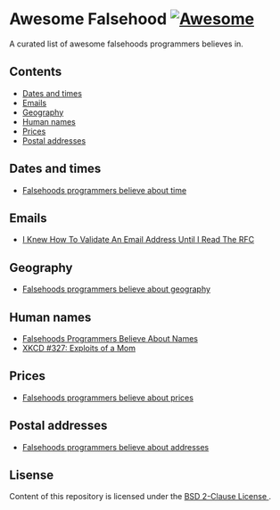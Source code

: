 # Awesome Falsehood [![Awesome](https://cdn.rawgit.com/sindresorhus/awesome/d7305f38d29fed78fa85652e3a63e154dd8e8829/media/badge.svg)](https://github.com/sindresorhus/awesome)

A curated list of awesome falsehoods programmers believes in.


## Contents

- [Dates and times](#dates-and-times)
- [Emails](#emails)
- [Geography](#geography)
- [Human names](#human-names)
- [Prices](#prices)
- [Postal addresses](#postal-addresses)


## Dates and times

- [Falsehoods programmers believe about time](http://infiniteundo.com/post/25326999628/falsehoods-programmers-believe-about-time)


## Emails

- [I Knew How To Validate An Email Address Until I Read The RFC](http://haacked.com/archive/2007/08/21/i-knew-how-to-validate-an-email-address-until-i.aspx/)


## Geography

- [Falsehoods programmers believe about geography](http://wiesmann.codiferes.net/wordpress/?p=15187&lang=en)


## Human names

- [Falsehoods Programmers Believe About Names](https://www.kalzumeus.com/2010/06/17/falsehoods-programmers-believe-about-names/)
- [XKCD #327: Exploits of a Mom](https://xkcd.com/327/)


## Prices

- [Falsehoods programmers believe about prices](https://gist.github.com/rgs/6509585)


## Postal addresses

- [Falsehoods programmers believe about addresses](https://www.mjt.me.uk/posts/falsehoods-programmers-believe-about-addresses/)


## Lisense

Content of this repository is licensed under the [BSD 2-Clause License
](LICENSE.md).
